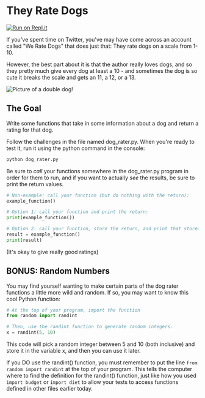 # They Rate Dogs

[![Run on Repl.it](https://repl.it/badge/github/upperlinecode/they-rate-dogs-python-functions)](https://repl.it/github/upperlinecode/they-rate-dogs-python-functions)

If you've spent time on Twitter, you've may have come across an account called "We Rate Dogs" that does just that: They rate dogs on a scale from 1-10.

However, the best part about it is that the author really loves dogs, and so they pretty much give every dog at least a 10 - and sometimes the dog is so cute it breaks the scale and gets an 11, a 12, or a 13.

![Picture of a double dog!](https://raw.githubusercontent.com/upperlinecode/they-rate-dogs-python-functions/master/ratedog.jpg)

## The Goal

Write some functions that take in some information about a dog and return a rating for that dog.

Follow the challenges in the file named dog_rater.py. When you're ready to test it, run it using the python command in the console:

```bash
python dog_rater.py
```

Be sure to *call* your functions somewhere in the dog_rater.py program in order for them to run, and if you want to actually *see* the results, be sure to print the return values.

```python
# Non-example: call your function (but do nothing with the return):
example_function()

# Option 1: call your function and print the return:
print(example_function())

# Option 2: call your function, store the return, and print that stored value:
result = example_function()
print(result)
```

(It's okay to give really good ratings)

## BONUS: Random Numbers

You may find yourself wanting to make certain parts of the dog rater functions a little more wild and random. If so, you may want to know this cool Python function:

```python
# At the top of your program, import the function
from random import randint

# Then, use the randint function to generate random integers. 
x = randint(5, 10)
```

This code will pick a random integer between 5 and 10 (both inclusive) and store it in the variable x, and then you can use it later.

If you DO use the randint() function, you must remember to put the line `from random import randint` at the top of your program. This tells the computer where to find the definition for the randint() function, just like how you used `import budget` or `import diet` to allow your tests to access functions defined in other files earlier today.
